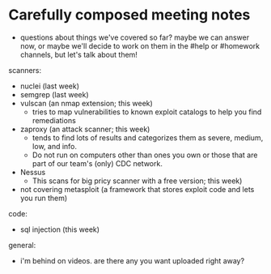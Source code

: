 # Carefully composed meeting notes

- questions about things we've covered so far? maybe we can answer now, or maybe we'll decide to work on them in the #help or #homework channels, but let's talk about them!

scanners:

- nuclei (last week)
- semgrep (last week)
- vulscan (an nmap extension; this week)
  - tries to map vulnerabilities to known exploit catalogs to help you find remediations
- zaproxy (an attack scanner; this week)
  - tends to find lots of results and categorizes them as severe, medium, low, and info.
  - Do not run on computers other than ones you own or those that are part of our team's (only) CDC network.
- Nessus
  - This scans for big pricy scanner with a free version; this week)
- not covering metasploit (a framework that stores exploit code and lets you run them)

code:

- sql injection (this week)

general:

- i'm behind on videos. are there any you want uploaded right away?
